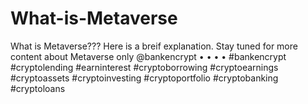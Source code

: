 # What-is-Metaverse
What is Metaverse???  Here is a breif explanation.  Stay tuned for more content about Metaverse only @bankencrypt • • • •  #bankencrypt #cryptolending #earninterest #cryptoborrowing #cryptoearnings #cryptoassets #cryptoinvesting #cryptoportfolio #cryptobanking #cryptoloans 
